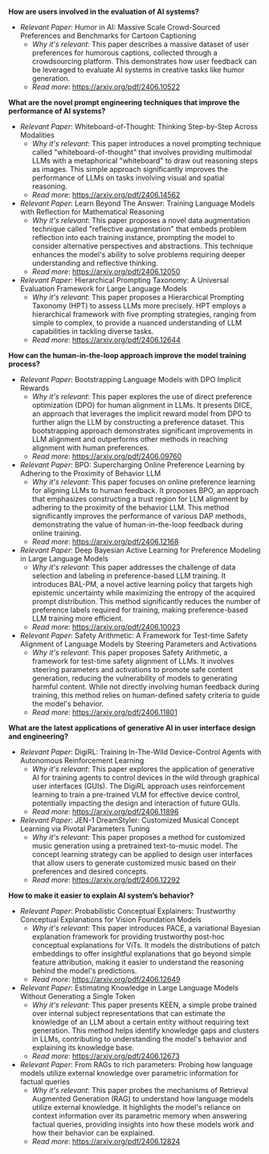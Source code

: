 **How are users involved in the evaluation of AI systems?**

- *Relevant Paper*: Humor in AI: Massive Scale Crowd-Sourced Preferences and Benchmarks for Cartoon Captioning
    - *Why it's relevant*: This paper describes a massive dataset of user preferences for humorous captions, collected through a crowdsourcing platform. This demonstrates how user feedback can be leveraged to evaluate AI systems in creative tasks like humor generation.
    - *Read more*: https://arxiv.org/pdf/2406.10522

**What are the novel prompt engineering techniques that improve the performance of AI systems?**

- *Relevant Paper*: Whiteboard-of-Thought: Thinking Step-by-Step Across Modalities
    - *Why it's relevant*: This paper introduces a novel prompting technique called "whiteboard-of-thought" that involves providing multimodal LLMs with a metaphorical "whiteboard" to draw out reasoning steps as images. This simple approach significantly improves the performance of LLMs on tasks involving visual and spatial reasoning.
    - *Read more*: https://arxiv.org/pdf/2406.14562
- *Relevant Paper*: Learn Beyond The Answer: Training Language Models with Reflection for Mathematical Reasoning
    - *Why it's relevant*: This paper proposes a novel data augmentation technique called "reflective augmentation" that embeds problem reflection into each training instance, prompting the model to consider alternative perspectives and abstractions. This technique enhances the model's ability to solve problems requiring deeper understanding and reflective thinking.
    - *Read more*: https://arxiv.org/pdf/2406.12050
- *Relevant Paper*: Hierarchical Prompting Taxonomy: A Universal Evaluation Framework for Large Language Models
    - *Why it's relevant*: This paper proposes a Hierarchical Prompting Taxonomy (HPT) to assess LLMs more precisely. HPT employs a hierarchical framework with five prompting strategies, ranging from simple to complex, to provide a nuanced understanding of LLM capabilities in tackling diverse tasks. 
    - *Read more*: https://arxiv.org/pdf/2406.12644

**How can the human-in-the-loop approach improve the model training process?**

- *Relevant Paper*: Bootstrapping Language Models with DPO Implicit Rewards
    - *Why it's relevant*: This paper explores the use of direct preference optimization (DPO) for human alignment in LLMs. It presents DICE, an approach that leverages the implicit reward model from DPO to further align the LLM by constructing a preference dataset. This bootstrapping approach demonstrates significant improvements in LLM alignment and outperforms other methods in reaching alignment with human preferences.
    - *Read more*: https://arxiv.org/pdf/2406.09760
- *Relevant Paper*: BPO: Supercharging Online Preference Learning by Adhering to the Proximity of Behavior LLM
    - *Why it's relevant*: This paper focuses on online preference learning for aligning LLMs to human feedback. It proposes BPO, an approach that emphasizes constructing a trust region for LLM alignment by adhering to the proximity of the behavior LLM. This method significantly improves the performance of various DAP methods, demonstrating the value of human-in-the-loop feedback during online training.
    - *Read more*: https://arxiv.org/pdf/2406.12168
- *Relevant Paper*: Deep Bayesian Active Learning for Preference Modeling in Large Language Models
    - *Why it's relevant*: This paper addresses the challenge of data selection and labeling in preference-based LLM training. It introduces BAL-PM, a novel active learning policy that targets high epistemic uncertainty while maximizing the entropy of the acquired prompt distribution. This method significantly reduces the number of preference labels required for training, making preference-based LLM training more efficient.
    - *Read more*: https://arxiv.org/pdf/2406.10023
- *Relevant Paper*: Safety Arithmetic: A Framework for Test-time Safety Alignment of Language Models by Steering Parameters and Activations
    - *Why it's relevant*: This paper proposes Safety Arithmetic, a framework for test-time safety alignment of LLMs. It involves steering parameters and activations to promote safe content generation, reducing the vulnerability of models to generating harmful content. While not directly involving human feedback during training, this method relies on human-defined safety criteria to guide the model's behavior. 
    - *Read more*: https://arxiv.org/pdf/2406.11801

**What are the latest applications of generative AI in user interface design and engineering?**

- *Relevant Paper*: DigiRL: Training In-The-Wild Device-Control Agents with Autonomous Reinforcement Learning
    - *Why it's relevant*: This paper explores the application of generative AI for training agents to control devices in the wild through graphical user interfaces (GUIs). The DigiRL approach uses reinforcement learning to train a pre-trained VLM for effective device control, potentially impacting the design and interaction of future GUIs.
    - *Read more*: https://arxiv.org/pdf/2406.11896
- *Relevant Paper*: JEN-1 DreamStyler: Customized Musical Concept Learning via Pivotal Parameters Tuning
    - *Why it's relevant*: This paper proposes a method for customized music generation using a pretrained text-to-music model. The concept learning strategy can be applied to design user interfaces that allow users to generate customized music based on their preferences and desired concepts.
    - *Read more*: https://arxiv.org/pdf/2406.12292

**How to make it easier to explain AI system’s behavior?**

- *Relevant Paper*: Probabilistic Conceptual Explainers: Trustworthy Conceptual Explanations for Vision Foundation Models
    - *Why it's relevant*: This paper introduces PACE, a variational Bayesian explanation framework for providing trustworthy post-hoc conceptual explanations for ViTs. It models the distributions of patch embeddings to offer insightful explanations that go beyond simple feature attribution, making it easier to understand the reasoning behind the model's predictions.
    - *Read more*: https://arxiv.org/pdf/2406.12649
- *Relevant Paper*: Estimating Knowledge in Large Language Models Without Generating a Single Token
    - *Why it's relevant*: This paper presents KEEN, a simple probe trained over internal subject representations that can estimate the knowledge of an LLM about a certain entity without requiring text generation. This method helps identify knowledge gaps and clusters in LLMs, contributing to understanding the model's behavior and explaining its knowledge base.
    - *Read more*: https://arxiv.org/pdf/2406.12673
- *Relevant Paper*: From RAGs to rich parameters: Probing how language models utilize external knowledge over parametric information for factual queries
    - *Why it's relevant*: This paper probes the mechanisms of Retrieval Augmented Generation (RAG) to understand how language models utilize external knowledge. It highlights the model's reliance on context information over its parametric memory when answering factual queries, providing insights into how these models work and how their behavior can be explained.
    - *Read more*: https://arxiv.org/pdf/2406.12824
